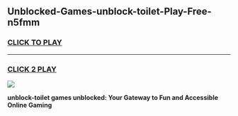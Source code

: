 
## Unblocked-Games-unblock-toilet-Play-Free-n5fmm
<h3>
<a href="https://premium76.site?title=unblock-toilet&ref=23A">CLICK TO PLAY</a></h3>
<hr>

<h3>
<a href="https://premium76.site?title=unblock-toilet&ref=23A">CLICK 2 PLAY</a>
  
</h3>

<a href="https://premium76.site?title=unblock-toilet&ref=23A"><img src="https://clearcache.store/games.png"></a>


**unblock-toilet games unblocked: Your Gateway to Fun and Accessible Online Gaming**
